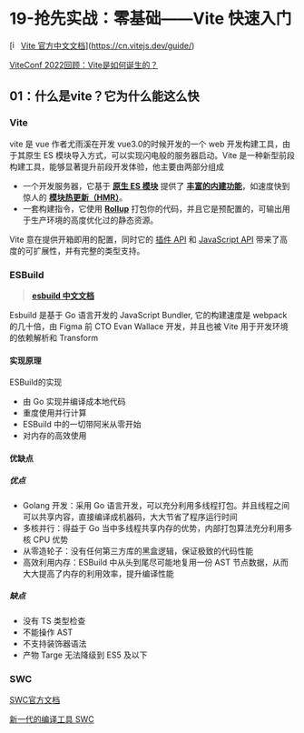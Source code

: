 # 19-抢先实战：零基础——Vite 快速入门

[[<img src="https://cn.vitejs.dev/logo.svg" alt="img" style="height: 15px" />Vite 官方中文文档](https://cn.vitejs.dev/)](https://cn.vitejs.dev/guide/)

[ViteConf 2022回顾：Vite是如何诞生的？](https://juejin.cn/post/7156429071478423588)

## 01：什么是vite？它为什么能这么快

### Vite

vite 是 vue 作者尤雨溪在开发 vue3.0的时候开发的一个 web 开发构建工具，由于其原生 ES 模块导入方式，可以实现闪电般的服务器启动。Vite 是一种新型前段构建工具，能够显著提升前段开发体验，他主要由两部分组成

* 一个开发服务器，它基于 **[原生 ES 模块](https://developer.mozilla.org/en-US/docs/Web/JavaScript/Guide/Modules)** 提供了 [**丰富的内建功能**](https://cn.vitejs.dev/guide/features.html)，如速度快到惊人的 [**模块热更新（HMR）**](https://cn.vitejs.dev/guide/features.html#hot-module-replacement)。
* 一套构建指令，它使用 [**Rollup**](https://rollupjs.org/) 打包你的代码，并且它是预配置的，可输出用于生产环境的高度优化过的静态资源。

Vite 意在提供开箱即用的配置，同时它的 [插件 API](https://cn.vitejs.dev/guide/api-plugin.html) 和 [JavaScript API](https://cn.vitejs.dev/guide/api-javascript.html) 带来了高度的可扩展性，并有完整的类型支持。

### ESBuild

> [**esbuild 中文文档**](https://esbuild.docschina.org/)

Esbuild 是基于 Go 语言开发的 JavaScript Bundler, 它的构建速度是 webpack 的几十倍，由 Figma 前 CTO Evan Wallace 开发，并且也被 Vite 用于开发环境的依赖解析和 Transform

#### 实现原理

ESBuild的实现

* 由 Go 实现并编译成本地代码
* 重度使用并行计算
* ESBuild 中的一切带阿米从零开始
* 对内存的高效使用

#### 优缺点

##### 优点

* Golang 开发：采用 Go 语言开发，可以充分利用多线程打包。并且线程之间可以共享内容，直接编译成机器码，大大节省了程序运行时间
* 多核并行：得益于 Go 当中多线程共享内存的优势，内部打包算法充分利用多核 CPU 优势
* 从零造轮子：没有任何第三方库的黑盒逻辑，保证极致的代码性能
* 高效利用内存：ESBuild 中从头到尾尽可能地复用一份 AST 节点数据，从而大大提高了内存的利用效率，提升编译性能

##### 缺点

* 没有 TS 类型检查
* 不能操作 AST
* 不支持装饰器语法
* 产物 Targe 无法降级到 ES5 及以下

### SWC

[SWC官方文档](https://swc.rs/docs/getting-started)

[新一代的编译工具 SWC](https://juejin.cn/post/7052644023651008548)
